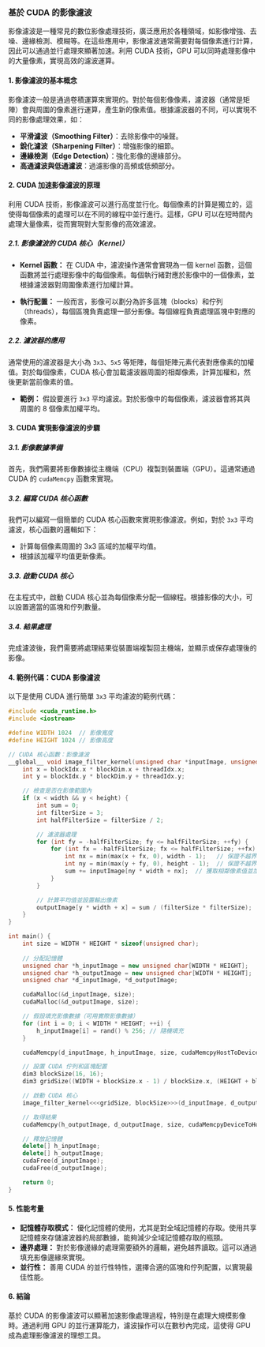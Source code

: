 ### 基於 CUDA 的影像濾波

影像濾波是一種常見的數位影像處理技術，廣泛應用於各種領域，如影像增強、去噪、邊緣檢測、模糊等。在這些應用中，影像濾波通常需要對每個像素進行計算，因此可以通過並行處理來顯著加速。利用 CUDA 技術，GPU 可以同時處理影像中的大量像素，實現高效的濾波運算。

#### 1. **影像濾波的基本概念**
影像濾波一般是通過卷積運算來實現的。對於每個影像像素，濾波器（通常是矩陣）會與周圍的像素進行運算，產生新的像素值。根據濾波器的不同，可以實現不同的影像處理效果，如：
- **平滑濾波（Smoothing Filter）**：去除影像中的噪聲。
- **銳化濾波（Sharpening Filter）**：增強影像的細節。
- **邊緣檢測（Edge Detection）**：強化影像的邊緣部分。
- **高通濾波與低通濾波**：過濾影像的高頻或低頻部分。

#### 2. **CUDA 加速影像濾波的原理**
利用 CUDA 技術，影像濾波可以進行高度並行化。每個像素的計算是獨立的，這使得每個像素的處理可以在不同的線程中並行進行。這樣，GPU 可以在短時間內處理大量像素，從而實現對大型影像的高效濾波。

##### 2.1. **影像濾波的 CUDA 核心（Kernel）**
- **Kernel 函數：** 在 CUDA 中，濾波操作通常會實現為一個 kernel 函數，這個函數將並行處理影像中的每個像素。每個執行緒對應於影像中的一個像素，並根據濾波器對周圍像素進行加權計算。
  
- **執行配置：** 一般而言，影像可以劃分為許多區塊（blocks）和佇列（threads），每個區塊負責處理一部分影像。每個線程負責處理區塊中對應的像素。

##### 2.2. **濾波器的應用**
通常使用的濾波器是大小為 `3x3`、`5x5` 等矩陣，每個矩陣元素代表對應像素的加權值。對於每個像素，CUDA 核心會加載濾波器周圍的相鄰像素，計算加權和，然後更新當前像素的值。

- **範例：** 假設要進行 `3x3` 平均濾波。對於影像中的每個像素，濾波器會將其與周圍的 8 個像素加權平均。

#### 3. **CUDA 實現影像濾波的步驟**

##### 3.1. **影像數據準備**
首先，我們需要將影像數據從主機端（CPU）複製到裝置端（GPU）。這通常通過 CUDA 的 `cudaMemcpy` 函數來實現。

##### 3.2. **編寫 CUDA 核心函數**
我們可以編寫一個簡單的 CUDA 核心函數來實現影像濾波。例如，對於 `3x3` 平均濾波，核心函數的邏輯如下：
- 計算每個像素周圍的 3x3 區域的加權平均值。
- 根據該加權平均值更新像素。

##### 3.3. **啟動 CUDA 核心**
在主程式中，啟動 CUDA 核心並為每個像素分配一個線程。根據影像的大小，可以設置適當的區塊和佇列數量。

##### 3.4. **結果處理**
完成濾波後，我們需要將處理結果從裝置端複製回主機端，並顯示或保存處理後的影像。

#### 4. **範例代碼：CUDA 影像濾波**

以下是使用 CUDA 進行簡單 `3x3` 平均濾波的範例代碼：

```cpp
#include <cuda_runtime.h>
#include <iostream>

#define WIDTH 1024  // 影像寬度
#define HEIGHT 1024 // 影像高度

// CUDA 核心函數：影像濾波
__global__ void image_filter_kernel(unsigned char *inputImage, unsigned char *outputImage, int width, int height) {
    int x = blockIdx.x * blockDim.x + threadIdx.x;
    int y = blockIdx.y * blockDim.y + threadIdx.y;

    // 檢查是否在影像範圍內
    if (x < width && y < height) {
        int sum = 0;
        int filterSize = 3;
        int halfFilterSize = filterSize / 2;

        // 濾波器處理
        for (int fy = -halfFilterSize; fy <= halfFilterSize; ++fy) {
            for (int fx = -halfFilterSize; fx <= halfFilterSize; ++fx) {
                int nx = min(max(x + fx, 0), width - 1);   // 保證不越界
                int ny = min(max(y + fy, 0), height - 1);  // 保證不越界
                sum += inputImage[ny * width + nx];  // 獲取相鄰像素值並加總
            }
        }

        // 計算平均值並設置輸出像素
        outputImage[y * width + x] = sum / (filterSize * filterSize);
    }
}

int main() {
    int size = WIDTH * HEIGHT * sizeof(unsigned char);
    
    // 分配記憶體
    unsigned char *h_inputImage = new unsigned char[WIDTH * HEIGHT];
    unsigned char *h_outputImage = new unsigned char[WIDTH * HEIGHT];
    unsigned char *d_inputImage, *d_outputImage;

    cudaMalloc(&d_inputImage, size);
    cudaMalloc(&d_outputImage, size);

    // 假設填充影像數據（可用實際影像數據）
    for (int i = 0; i < WIDTH * HEIGHT; ++i) {
        h_inputImage[i] = rand() % 256; // 隨機填充
    }

    cudaMemcpy(d_inputImage, h_inputImage, size, cudaMemcpyHostToDevice);

    // 設置 CUDA 佇列和區塊配置
    dim3 blockSize(16, 16);
    dim3 gridSize((WIDTH + blockSize.x - 1) / blockSize.x, (HEIGHT + blockSize.y - 1) / blockSize.y);

    // 啟動 CUDA 核心
    image_filter_kernel<<<gridSize, blockSize>>>(d_inputImage, d_outputImage, WIDTH, HEIGHT);

    // 取得結果
    cudaMemcpy(h_outputImage, d_outputImage, size, cudaMemcpyDeviceToHost);

    // 釋放記憶體
    delete[] h_inputImage;
    delete[] h_outputImage;
    cudaFree(d_inputImage);
    cudaFree(d_outputImage);

    return 0;
}
```

#### 5. **性能考量**
- **記憶體存取模式：** 優化記憶體的使用，尤其是對全域記憶體的存取。使用共享記憶體來存儲濾波器的局部數據，能夠減少全域記憶體存取的瓶頸。
- **邊界處理：** 對於影像邊緣的處理需要額外的邏輯，避免越界讀取。這可以通過填充影像邊緣來實現。
- **並行性：** 善用 CUDA 的並行性特性，選擇合適的區塊和佇列配置，以實現最佳性能。

#### 6. **結論**
基於 CUDA 的影像濾波可以顯著加速影像處理過程，特別是在處理大規模影像時。通過利用 GPU 的並行運算能力，濾波操作可以在數秒內完成，這使得 GPU 成為處理影像濾波的理想工具。